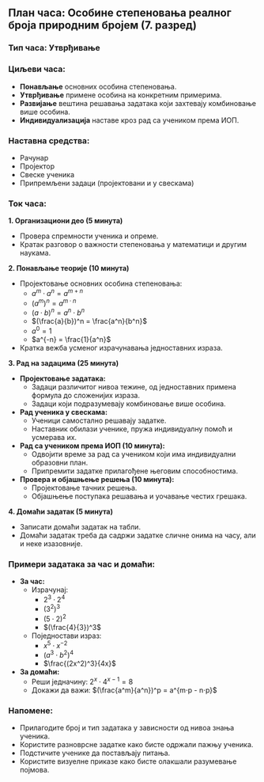 ## План часа: Особине степеновања реалног броја природним бројем (7. разред)

### Тип часа: Утврђивање

### Циљеви часа:

* **Понављање** основних особина степеновања.
* **Утврђивање** примене особина на конкретним примерима.
* **Развијање** вештина решавања задатака који захтевају комбиновање више особина.
* **Индивидуализација** наставе кроз рад са учеником према ИОП.

### Наставна средства:

* Рачунар
* Пројектор
* Свеске ученика
* Припремљени задаци (пројектовани и у свескама)

### Ток часа:

**1. Организациони део (5 минута)**

* Провера спремности ученика и опреме.
* Кратак разговор о важности степеновања у математици и другим наукама.

**2. Понављање теорије (10 минута)**

* Пројектовање основних особина степеновања:
    * $a^m ⋅ a^n = a^{m+n}$
    * $(a^m)^n = a^{m⋅n}$
    * $(a⋅b)^n = a^n ⋅ b^n$
    * $(\frac{a}{b})^n = \frac{a^n}{b^n}$
    * $a^0 = 1$
    * $a^{-n} = \frac{1}{a^n}$
* Кратка вежба усменог израчунавања једноставних израза.

**3. Рад на задацима (25 минута)**

* **Пројектовање задатака:**
    * Задаци различитог нивоа тежине, од једноставних примена формула до сложенијих израза.
    * Задаци који подразумевају комбиновање више особина.
* **Рад ученика у свескама:**
    * Ученици самостално решавају задатке.
    * Наставник обилази ученике, пружа индивидуалну помоћ и усмерава их.
* **Рад са учеником према ИОП (10 минута):**
    * Одвојити време за рад са учеником који има индивидуални образовни план.
    * Припремити задатке прилагођене његовим способностима.
* **Провера и објашњење решења (10 минута):**
    * Пројектовање тачних решења.
    * Објашњење поступака решавања и уочавање честих грешака.

**4. Домаћи задатак (5 минута)**

* Записати домаћи задатак на табли.
* Домаћи задатак треба да садржи задатке сличне онима на часу, али и неке изазовније.

### Примери задатака за час и домаћи:

* **За час:**
    * Израчунај:
        * $2^3 ⋅ 2^4$
        * $(3^2)^3$
        * $(5⋅2)^2$
        * $(\frac{4}{3})^3$
    * Поједностави израз:
        * $x^5 ⋅ x^{-2}$
        * $(a^3 ⋅ b^2)^4$
        * $\frac{(2x^2)^3}{4x}$
* **За домаћи:**
    * Реши једначину: $2^x ⋅ 4^{x-1} = 8$
    * Докажи да важи: $(\frac{a^m}{a^n})^p = a^{m⋅p - n⋅p}$

### Напомене:

* Прилагодите број и тип задатака у зависности од нивоа знања ученика.
* Користите разноврсне задатке како бисте одржали пажњу ученика.
* Подстичите ученике да постављају питања.
* Користите визуелне приказе како бисте олакшали разумевање појмова.
